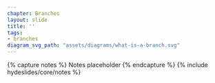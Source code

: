 ```yaml
---
chapter: Branches
layout: slide
title: ''
tags:
- branches
diagram_svg_path: "assets/diagrams/what-is-a-branch.svg"
---
```


{% capture notes %}
Notes placeholder
{% endcapture %}
{% include hydeslides/core/notes %}
